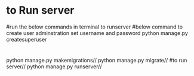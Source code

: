 # to Run server 
#run the below commands in terminal to runserver
#below command to create user adminstration set username and password
python manage.py createsuperuser
#
python manage.py makemigrations//
python manage.py migrate//
#to run server//
python manage.py runserver//
